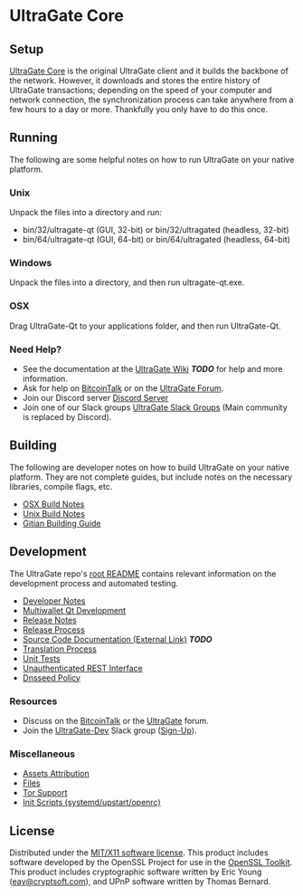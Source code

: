 UltraGate Core
=====================

Setup
---------------------
[UltraGate Core](http://ultragate.org/wallet) is the original UltraGate client and it builds the backbone of the network. However, it downloads and stores the entire history of UltraGate transactions; depending on the speed of your computer and network connection, the synchronization process can take anywhere from a few hours to a day or more. Thankfully you only have to do this once.

Running
---------------------
The following are some helpful notes on how to run UltraGate on your native platform.

### Unix

Unpack the files into a directory and run:

- bin/32/ultragate-qt (GUI, 32-bit) or bin/32/ultragated (headless, 32-bit)
- bin/64/ultragate-qt (GUI, 64-bit) or bin/64/ultragated (headless, 64-bit)

### Windows

Unpack the files into a directory, and then run ultragate-qt.exe.

### OSX

Drag UltraGate-Qt to your applications folder, and then run UltraGate-Qt.

### Need Help?

* See the documentation at the [UltraGate Wiki](https://en.bitcoin.it/wiki/Main_Page) ***TODO***
for help and more information.
* Ask for help on [BitcoinTalk](https://bitcointalk.org/index.php?topic=1262920.0) or on the [UltraGate Forum](http://forum.ultragate.org/).
* Join our Discord server [Discord Server](https://discord.ultragate.org)
* Join one of our Slack groups [UltraGate Slack Groups](https://ultragate.org/slack-logins/) (Main community is replaced by Discord).

Building
---------------------
The following are developer notes on how to build UltraGate on your native platform. They are not complete guides, but include notes on the necessary libraries, compile flags, etc.

- [OSX Build Notes](build-osx.md)
- [Unix Build Notes](build-unix.md)
- [Gitian Building Guide](gitian-building.md)

Development
---------------------
The UltraGate repo's [root README](https://github.com/UltraGate-Project/UltraGate/blob/master/README.md) contains relevant information on the development process and automated testing.

- [Developer Notes](developer-notes.md)
- [Multiwallet Qt Development](multiwallet-qt.md)
- [Release Notes](release-notes.md)
- [Release Process](release-process.md)
- [Source Code Documentation (External Link)](https://dev.visucore.com/bitcoin/doxygen/) ***TODO***
- [Translation Process](translation_process.md)
- [Unit Tests](unit-tests.md)
- [Unauthenticated REST Interface](REST-interface.md)
- [Dnsseed Policy](dnsseed-policy.md)

### Resources

* Discuss on the [BitcoinTalk](https://bitcointalk.org/index.php?topic=1262920.0) or the [UltraGate](http://forum.ultragate.org/) forum.
* Join the [UltraGate-Dev](https://ultragate-dev.slack.com/) Slack group ([Sign-Up](https://ultragate-dev.herokuapp.com/)).

### Miscellaneous
- [Assets Attribution](assets-attribution.md)
- [Files](files.md)
- [Tor Support](tor.md)
- [Init Scripts (systemd/upstart/openrc)](init.md)

License
---------------------
Distributed under the [MIT/X11 software license](http://www.opensource.org/licenses/mit-license.php).
This product includes software developed by the OpenSSL Project for use in the [OpenSSL Toolkit](https://www.openssl.org/). This product includes
cryptographic software written by Eric Young ([eay@cryptsoft.com](mailto:eay@cryptsoft.com)), and UPnP software written by Thomas Bernard.
